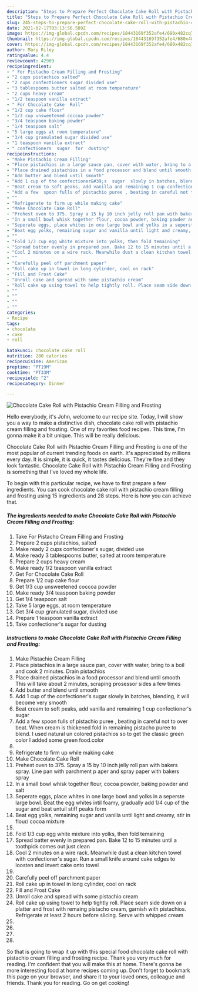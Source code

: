```yaml
---
description: "Steps to Prepare Perfect Chocolate Cake Roll with Pistachio Cream Filling and Frosting"
title: "Steps to Prepare Perfect Chocolate Cake Roll with Pistachio Cream Filling and Frosting"
slug: 245-steps-to-prepare-perfect-chocolate-cake-roll-with-pistachio-cream-filling-and-frosting
date: 2021-02-17T03:13:56.509Z
image: https://img-global.cpcdn.com/recipes/18443169f352afe4/680x482cq70/chocolate-cake-roll-with-pistachio-cream-filling-and-frosting-recipe-main-photo.jpg
thumbnail: https://img-global.cpcdn.com/recipes/18443169f352afe4/680x482cq70/chocolate-cake-roll-with-pistachio-cream-filling-and-frosting-recipe-main-photo.jpg
cover: https://img-global.cpcdn.com/recipes/18443169f352afe4/680x482cq70/chocolate-cake-roll-with-pistachio-cream-filling-and-frosting-recipe-main-photo.jpg
author: Mary Riley
ratingvalue: 4.4
reviewcount: 42909
recipeingredient:
- " For Pistacho Cream Filling and Frosting"
- "2 cups pistachios salted"
- "2 cups confectioners sugar divided use"
- "3 tablespooms butter salted at room temperature"
- "2 cups heavy cream"
- "1/2 teaspoon vanilla extract"
- " For Chocolate Cake  Roll"
- "1/2 cup cake flour"
- "1/3 cup unsweetened coccoa powder"
- "3/4 teaspoon baking powder"
- "1/4 teaspoon salt"
- "5 large eggs at room temperature"
- "3/4 cup granulated sugar divided use"
- "1 teaspoon vanilla extract"
- " confectioners  sugar  for  dusting"
recipeinstructions:
- "Make Pistachio Cream Filling"
- "Place pistachios in a large sauce pan, cover with water, bring to a boil and cook 2 minutes. Drain pistachios"
- "Place drained pistachios in a food processor and blend until smooth This will take about 2 minutes, scraping prosessor sides a few times"
- "Add butter and blend until smooth"
- "Add 1 cup of the confectioner&#39;s  sugar  slowly in batches, blending, it will become very smooth"
- "Beat cream to soft peaks, add vanilla and remaining 1 cup confectioner&#39;s  sugar"
- "Add a few  spoon fulls of pistachio puree , beating in careful not to over beat. When cream is thickened fold in remaining pistacho puree to blend. I used natural un colored pistachios so to get the classic green color I added some green food.color"
- ""
- "Refrigerate to firm up while making cake"
- "Make Chocolate Cake Roll"
- "Prehest oven to 375. Spray a 15 by 10 inch jelly roll pan with bakers spray. Line pan with parchment p aper and spray paper with bakers spray"
- "In a small bowl whisk together flour, cocoa powder, baking powder and salt"
- "Seperate eggs, place whites in one large bowl and yolks in a seperste large bowl. Beat the egg whites intil foamy, gradually add  1/4 cup of the sugar and beat untuil stiff peaks form"
- "Beat egg yolks, remaining sugar and vanilla until light and creamy, stir in flour/ cocoa mixture"
- ""
- "Fold 1/3 cup egg white mixture into yolks, then fold temaining"
- "Spread batter evenly in prepared pan. Bake 12 to 15 minutes until a toothpick  comes  out  just  clean"
- "Cool 2 minutes on a wire rack. Meanwhile dust a clean kitchen towel with confectioner&#39;s  sugar.  Run a small knife around cake edges to loosten and invert cake onto towel"
- ""
- "Carefully peel off parchment paper"
- "Roll cake up in towel in long cylinder, cool on rack"
- "Fill and Frost Cake"
- "Unroll cake and spread with some pistachio cream"
- "Roll cake up using towel to help tightly roll. Place seam side down on a platter and frost with remaing pistacho cream, garnish with pistachios. Refrigerate  at least 2 hours before slicing. Serve with whipped cream"
- ""
- ""
- ""
- ""
categories:
- Recipe
tags:
- chocolate
- cake
- roll

katakunci: chocolate cake roll 
nutrition: 280 calories
recipecuisine: American
preptime: "PT19M"
cooktime: "PT33M"
recipeyield: "2"
recipecategory: Dinner

---
```



![Chocolate Cake Roll with Pistachio Cream Filling and Frosting](https://img-global.cpcdn.com/recipes/18443169f352afe4/680x482cq70/chocolate-cake-roll-with-pistachio-cream-filling-and-frosting-recipe-main-photo.jpg)

Hello everybody, it's John, welcome to our recipe site. Today, I will show you a way to make a distinctive dish, chocolate cake roll with pistachio cream filling and frosting. One of my favorites food recipes. This time, I'm gonna make it a bit unique. This will be really delicious.

Chocolate Cake Roll with Pistachio Cream Filling and Frosting is one of the most popular of current trending foods on earth. It's appreciated by millions every day. It is simple, it is quick, it tastes delicious. They're fine and they look fantastic. Chocolate Cake Roll with Pistachio Cream Filling and Frosting is something that I've loved my whole life.




To begin with this particular recipe, we have to first prepare a few ingredients. You can cook chocolate cake roll with pistachio cream filling and frosting using 15 ingredients and 28 steps. Here is how you can achieve that.

<!--inarticleads1-->

##### The ingredients needed to make Chocolate Cake Roll with Pistachio Cream Filling and Frosting:

1. Take  For Pistacho Cream Filling and Frosting
1. Prepare 2 cups pistachios, salted
1. Make ready 2 cups confectioner&#39;s sugar, divided use
1. Make ready 3 tablespooms butter, salted at room temperature
1. Prepare 2 cups heavy cream
1. Make ready 1/2 teaspoon vanilla extract
1. Get  For Chocolate Cake  Roll
1. Prepare 1/2 cup cake flour
1. Get 1/3 cup unsweetened coccoa powder
1. Make ready 3/4 teaspoon baking powder
1. Get 1/4 teaspoon salt
1. Take 5 large eggs, at room temperature
1. Get 3/4 cup granulated sugar, divided use
1. Prepare 1 teaspoon vanilla extract
1. Take  confectioner&#39;s  sugar  for  dusting




<!--inarticleads2-->

##### Instructions to make Chocolate Cake Roll with Pistachio Cream Filling and Frosting:

1. Make Pistachio Cream Filling
1. Place pistachios in a large sauce pan, cover with water, bring to a boil and cook 2 minutes. Drain pistachios
1. Place drained pistachios in a food processor and blend until smooth This will take about 2 minutes, scraping prosessor sides a few times
1. Add butter and blend until smooth
1. Add 1 cup of the confectioner&#39;s  sugar  slowly in batches, blending, it will become very smooth
1. Beat cream to soft peaks, add vanilla and remaining 1 cup confectioner&#39;s  sugar
1. Add a few  spoon fulls of pistachio puree , beating in careful not to over beat. When cream is thickened fold in remaining pistacho puree to blend. I used natural un colored pistachios so to get the classic green color I added some green food.color
1. 
1. Refrigerate to firm up while making cake
1. Make Chocolate Cake Roll
1. Prehest oven to 375. Spray a 15 by 10 inch jelly roll pan with bakers spray. Line pan with parchment p aper and spray paper with bakers spray
1. In a small bowl whisk together flour, cocoa powder, baking powder and salt
1. Seperate eggs, place whites in one large bowl and yolks in a seperste large bowl. Beat the egg whites intil foamy, gradually add  1/4 cup of the sugar and beat untuil stiff peaks form
1. Beat egg yolks, remaining sugar and vanilla until light and creamy, stir in flour/ cocoa mixture
1. 
1. Fold 1/3 cup egg white mixture into yolks, then fold temaining
1. Spread batter evenly in prepared pan. Bake 12 to 15 minutes until a toothpick  comes  out  just  clean
1. Cool 2 minutes on a wire rack. Meanwhile dust a clean kitchen towel with confectioner&#39;s  sugar.  Run a small knife around cake edges to loosten and invert cake onto towel
1. 
1. Carefully peel off parchment paper
1. Roll cake up in towel in long cylinder, cool on rack
1. Fill and Frost Cake
1. Unroll cake and spread with some pistachio cream
1. Roll cake up using towel to help tightly roll. Place seam side down on a platter and frost with remaing pistacho cream, garnish with pistachios. Refrigerate  at least 2 hours before slicing. Serve with whipped cream
1. 
1. 
1. 
1. 




So that is going to wrap it up with this special food chocolate cake roll with pistachio cream filling and frosting recipe. Thank you very much for reading. I'm confident that you will make this at home. There's gonna be more interesting food at home recipes coming up. Don't forget to bookmark this page on your browser, and share it to your loved ones, colleague and friends. Thank you for reading. Go on get cooking!
